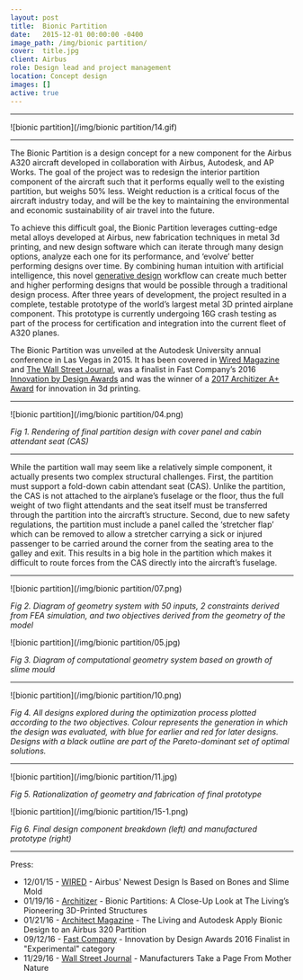 ```yaml
---
layout: post
title:  Bionic Partition
date:   2015-12-01 00:00:00 -0400
image_path:	/img/bionic partition/
cover:  title.jpg
client: Airbus
role: Design lead and project management
location: Concept design
images: []
active: true
---
```


---

![bionic partition](/img/bionic partition/14.gif)

---

The Bionic Partition is a design concept for a new component for the Airbus A320 aircraft developed in collaboration with Airbus, Autodesk, and AP Works. The goal of the project was to redesign the interior partition component of the aircraft such that it performs equally well to the existing partition, but weighs 50% less. Weight reduction is a critical focus of the aircraft industry today, and will be the key to maintaining the environmental and economic sustainability of air travel into the future.

To achieve this difficult goal, the Bionic Partition leverages cutting-edge metal alloys developed at Airbus, new fabrication techniques in metal 3d printing, and new design software which can iterate through many design options, analyze each one for its performance, and ‘evolve’ better performing designs over time. By combining human intuition with artificial intelligence, this novel [generative design](https://medium.com/generative-design) workflow can create much better and higher performing designs that would be possible through a traditional design process. After three years of development, the project resulted in a complete, testable prototype of the world’s largest metal 3D printed airplane component. This prototype is currently undergoing 16G crash testing as part of the process for certification and integration into the current fleet of A320 planes.

The Bionic Partition was unveiled at the Autodesk University annual conference in Las Vegas in 2015. It has been covered in [Wired Magazine](https://www.wired.com/2015/12/airbuss-newest-design-is-based-on-slime-mold-and-bones/) and [The Wall Street Journal](https://www.wsj.com/articles/manufacturers-take-a-page-from-mother-nature-1480420802), was a finalist in Fast Company’s 2016 [Innovation by Design Awards](https://www.fastcodesign.com/product/bionic-partition) and was the winner of a [2017 Architizer A+ Award](http://awards.architizer.com/winners-gallery/?type=51) for innovation in 3d printing. 

---

![bionic partition](/img/bionic partition/04.png)

_Fig 1. Rendering of final partition design with cover panel and cabin attendant seat (CAS)_

---

While the partition wall may seem like a relatively simple component, it actually presents two complex structural challenges. First, the partition must support a fold-down cabin attendant seat (CAS). Unlike the partition, the CAS is not attached to the airplane’s fuselage or the floor, thus the full weight of two flight attendants and the seat itself must be transferred through the partition into the aircraft’s structure. Second, due to new safety regulations, the partition must include a panel called the ‘stretcher flap’ which can be removed to allow a stretcher carrying a sick or injured passenger to be carried around the corner from the seating area to the galley and exit. This results in a big hole in the partition which makes it difficult to route forces from the CAS directly into the aircraft’s fuselage.

---

![bionic partition](/img/bionic partition/07.png)

_Fig 2. Diagram of geometry system with 50 inputs, 2 constraints derived from FEA simulation, and two objectives derived from the geometry of the model_

![bionic partition](/img/bionic partition/05.jpg)

_Fig 3. Diagram of computational geometry system based on growth of slime mould_

---

![bionic partition](/img/bionic partition/10.png)

_Fig 4. All designs explored during the optimization process plotted according to the two objectives. Colour represents the generation in which the design was evaluated, with blue for earlier and red for later designs. Designs with a black outline are part of the Pareto-dominant set of optimal solutions._

---

![bionic partition](/img/bionic partition/11.jpg)

_Fig 5. Rationalization of geometry and fabrication of final prototype_

![bionic partition](/img/bionic partition/15-1.png)

_Fig 6. Final design component breakdown (left) and manufactured prototype (right)_

---

Press:

- 12/01/15 - [WIRED](https://www.wired.com/2015/12/airbuss-newest-design-is-based-on-slime-mold-and-bones/) - Airbus' Newest Design Is Based on Bones and Slime Mold
- 01/19/16 - [Architizer](http://architizer.com/blog/bionic-partitions-the-living/) - Bionic Partitions: A Close-Up Look at The Living’s Pioneering 3D-Printed Structures
- 01/21/16 - [Architect Magazine](http://www.architectmagazine.com/technology/the-living-and-autodesk-apply-bionic-design-to-an-airbus-320-partition_o) - The Living and Autodesk Apply Bionic Design to an Airbus 320 Partition
- 09/12/16 - [Fast Company](https://www.fastcodesign.com/product/bionic-partition) - Innovation by Design Awards 2016 Finalist in "Experimental" category
- 11/29/16 - [Wall Street Journal](https://www.wsj.com/articles/manufacturers-take-a-page-from-mother-nature-1480420802) - Manufacturers Take a Page From Mother Nature
